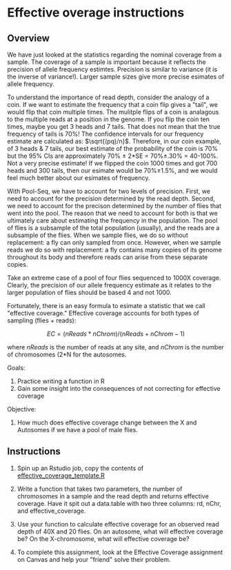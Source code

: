 # **Effective overage instructions**

## Overview
We have just looked at the statistics regarding the nominal coverage from a sample. The coverage of a sample is important because it reflects the precision of allele frequency estimtes. Precision is similar to variance (it is the inverse of variance!). Larger sample sizes give more precise esimates of allele frequency.

To understand the importance of read depth, consider the analogy of a coin. If we want to estimate the frequency that a coin flip gives a "tail", we would flip that coin multiple times. The mulitple flips of a coin is analagous to the multiple reads at a position in the genome. If you flip the coin ten times, maybe you get 3 heads and 7 tails. That does not mean that the true frequency of tails is 70%! The confidence intervals for our frequency estimate are calculated as: $\sqrt{(pq)/n}$. Therefore, in our coin example, of 3 heads & 7 tails, our best estimate of the probability of the coin is 70% but the 95% CIs are approximately 70% ± 2*SE = 70%±.30% = 40-100%. Not a very precise estimate! If we flipped the coin 1000 times and got 700 heads and 300 tails, then our esimate would be 70%±1.5%, and we would feel much better about our esimates of frequency.

With Pool-Seq, we have to account for two levels of precision. First, we need to account for the precision determined by the read depth. Second, we need to account for the precison determined by the number of flies that went into the pool. The reason that we need to account for both is that we ultimately care about estimating the frequency in the population. The pool of flies is a subsample of the total population (usually), and the reads are a subsample of the flies. When we sample flies, we do so without replacement: a fly can only sampled from once. However, when we sample reads we do so with replacement: a fly contains many copies of its genome throughout its body and therefore reads can arise from these separate copies.

Take an extreme case of a pool of four flies sequenced to 1000X coverage. Clearly, the precision of our allele frequency estimate as it relates to the larger population of flies should be based 4 and not 1000.

Fortunately, there is an easy formula to esimate a statistic that we call "effective coverage." Effective coverage accounts for both types of sampling (flies + reads):

$$EC={(nReads * nChrom)/(nReads + nChrom - 1 )}$$

where $nReads$ is the number of reads at any site, and $nChrom$ is the number of chromosomes (2*N for the autosomes.

Goals:
1. Practice writing a function in R
2. Gain some insight into the consequences of not correcting for effective coverage

Objective:
1. How much does effective coverage change between the X and Autosomes if we have a pool of male flies.

## Instructions
1. Spin up an Rstudio job, copy the contents of [effective_coverage_template.R](/Module_5/effective_coverage_template.R)

2. Write a function that takes two parameters, the number of chromosomes in a sample and the read depth and returns effective coverage. Have it spit out a data.table with two three columns: rd, nChr, and effective_coverage.

3. Use your function to calculate effective coverage for an observed read depth of 40X and 20 flies. On an autosome, what will effective coverage be? On the X-chromosome, what will effective coverage be?

4. To complete this assignment, look at the Effective Coverage assignment on Canvas and help your "friend" solve their problem.
